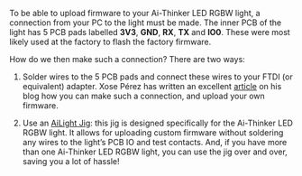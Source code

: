 To be able to upload firmware to your Ai-Thinker LED RGBW light, a connection from your PC to the light must be made. The inner PCB of the light has 5 PCB pads labelled **3V3**, **GND**, **RX**, **TX** and **IO0**. These were most likely used at the factory to flash the factory firmware.

How do we then make such a connection? There are two ways:

1. Solder wires to the 5 PCB pads and connect these wires to your FTDI (or equivalent) adapter. Xose Pérez has written an excellent [article](http://tinkerman.cat/ailight-hackable-rgbw-light-bulb/) on his blog how you can make such a connection, and upload your own firmware.

2. Use an [AiLight Jig](https://www.sachatelgenhof.nl/blog/ailight-jig): this jig is designed specifically for the Ai-Thinker LED RGBW light. It allows for uploading custom firmware without soldering any wires to the light’s PCB IO and test contacts. And, if you have more than one Ai-Thinker LED RGBW light, you can use the jig over and over, saving you a lot of hassle!

